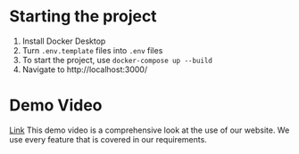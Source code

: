 # Starting the project
1. Install Docker Desktop
2. Turn `.env.template` files into `.env` files
3. To start the project, use `docker-compose up --build`
4. Navigate to http://localhost:3000/

# Demo Video
[Link](https://youtu.be/8pP4lEW-SeQ)
This demo video is a comprehensive look at the use of our website. We use every feature that is covered in our requirements.